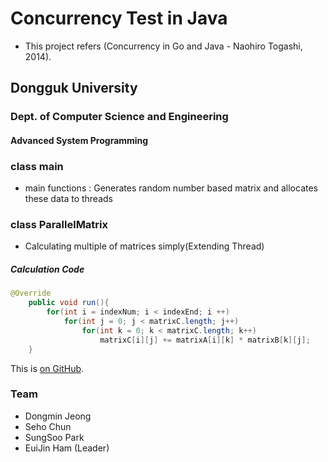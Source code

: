 # Concurrency Test in Java
- This project refers (Concurrency in Go and Java - Naohiro Togashi, 2014).

## Dongguk University
### Dept. of Computer Science and Engineering
#### Advanced System Programming

### class main
- main functions : Generates random number based matrix and allocates these data to threads

### class ParallelMatrix
- Calculating multiple of matrices simply(Extending Thread) 

##### Calculation Code
```java
@Override
    public void run(){
        for(int i = indexNum; i < indexEnd; i ++)
            for(int j = 0; j < matrixC.length; j++)
                for(int k = 0; k < matrixC.length; k++)
                    matrixC[i][j] += matrixA[i][k] * matrixB[k][j];
    }
```

This is [on GitHub](https://github.com/yjham2002/ConcurrencyTest_Java).

### Team
* Dongmin Jeong
* Seho Chun
* SungSoo Park
* EuiJin Ham (Leader)
